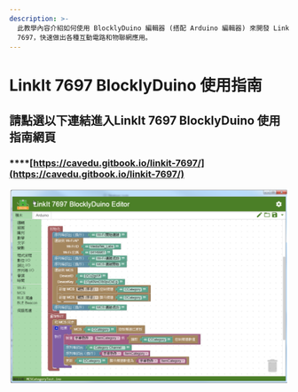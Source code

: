 ```yaml
---
description: >-
  此教學內容介紹如何使用 BlocklyDuino 編輯器 (搭配 Arduino 編輯器) 來開發 LinkIt
  7697，快速做出各種互動電路和物聯網應用。
---
```


# LinkIt 7697 BlocklyDuino 使用指南

## **請點選以下連結進入LinkIt 7697 BlocklyDuino 使用指南網頁**

### ****[https://cavedu.gitbook.io/linkit-7697/](https://cavedu.gitbook.io/linkit-7697/)

![](<../.gitbook/assets/截圖 2021-10-14 下午12.04.11.png>)
